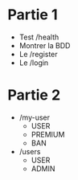 # Partie 1
- Test /health
- Montrer la BDD
- Le /register
- Le /login

# Partie 2
- /my-user
    - USER
    - PREMIUM
    - BAN
- /users
    - USER
    - ADMIN